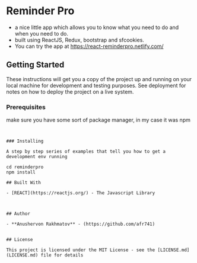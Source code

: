 # Reminder Pro

- a nice little app which allows you to know what you need to do and when you need to do.
- built using ReactJS, Redux, bootstrap and sfcookies.
- You can try the app at https://react-reminderpro.netlify.com/

## Getting Started

These instructions will get you a copy of the project up and running on your local machine for development and testing purposes. See deployment for notes on how to deploy the project on a live system.

### Prerequisites

make sure you have some sort of package manager, in my case it was npm

```


### Installing

A step by step series of examples that tell you how to get a development env running

cd reminderpro
npm install

## Built With

- [REACT](https://reactjs.org/) - The Javascript Library



## Author

- **Anushervon Rakhmatov** - (https://github.com/afr741)


## License

This project is licensed under the MIT License - see the [LICENSE.md](LICENSE.md) file for details
```
